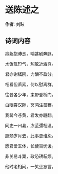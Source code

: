 # 送陈述之

**作者**: 刘跂

## 诗词内容

羸躯抱肺恶，喘甚剧奔豚。

水饭辄短气，矧敢近酒尊。

君亦谢嵇阮，力釂不盈分。

相看但萧索，何以慰离群。

往昔各少年，束带登桥门。

白眼霄汉际，冥鸿注孤鶱。

我髯今苍黄，君发亦翩翻。

同吏一州县，冻萤彊相温。

豗颓岁月去，此事更谁怨。

愿君爱玉体，长使百忧谖。

非关易斗粟，政恐耕耘烦。

他时老相问，一笑坐忘言。

